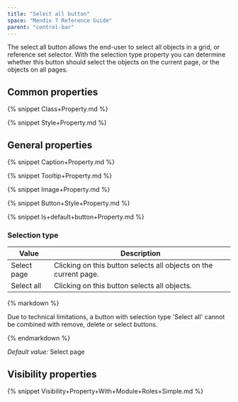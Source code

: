 ```yaml
---
title: "Select all button"
space: "Mendix 7 Reference Guide"
parent: "control-bar"
---
```



The select all button allows the end-user to select all objects in a grid, or reference set selector. With the selection type property you can determine whether this button should select the objects on the current page, or the objects on all pages.

## Common properties

{% snippet Class+Property.md %}

{% snippet Style+Property.md %}

## General properties

{% snippet Caption+Property.md %}

{% snippet Tooltip+Property.md %}

{% snippet Image+Property.md %}

{% snippet Button+Style+Property.md %}

{% snippet Is+default+button+Property.md %}

### Selection type

| Value | Description |
| --- | --- |
| Select page | Clicking on this button selects all objects on the current page. |
| Select all | Clicking on this button selects all objects. |

<div class="alert alert-warning">{% markdown %}

Due to technical limitations, a button with selection type 'Select all' cannot be combined with remove, delete or select buttons.

{% endmarkdown %}</div>

_Default value:_ Select page

## Visibility properties

{% snippet Visibility+Property+With+Module+Roles+Simple.md %}

